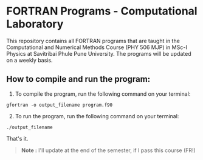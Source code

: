 # FORTRAN Programs - Computational Laboratory

This repository contains all FORTRAN programs that are taught in the Computational and Numerical Methods Course (PHY 506 MJP) in MSc-I Physics at Savitribai Phule Pune University. The programs will be updated on a weekly basis.

## How to compile and run the program:

1. To compile the program, run the following command on your terminal:

```
gfortran -o output_filename program.f90
```

2. To run the program, run the following command on your terminal:

```
./output_filename
```

That's it.

> **Note :** I'll update at the end of the semester, if I pass this course (FR!)